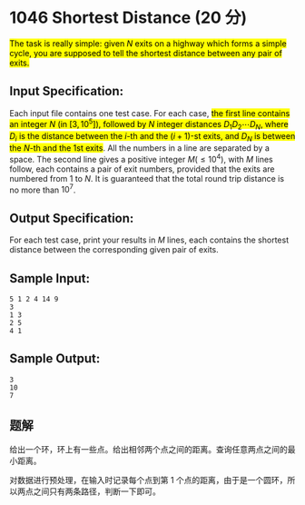 # 1046 Shortest Distance (20 分)

<mark>The task is really simple: given $N$ exits on a highway which forms a simple cycle, you are supposed to tell the shortest distance between any pair of exits.</mark>

## Input Specification:

Each input file contains one test case. For each case, <mark>the first line contains an integer $N$ (in $[3,10^5]$), followed by $N$ integer distances $D_1 D_2 ⋯ D_N$, where $D_i$ is the distance between the $i$-th and the $(i+1)$-st exits, and $D_N$ is between the $N$-th and the 1st exits</mark>. All the numbers in a line are separated by a space. The second line gives a positive integer $M (≤10^4)$, with $M$ lines follow, each contains a pair of exit numbers, provided that the exits are numbered from 1 to $N$. It is guaranteed that the total round trip distance is no more than $10^7$.

## Output Specification:

For each test case, print your results in $M$ lines, each contains the shortest distance between the corresponding given pair of exits.

## Sample Input:

```
5 1 2 4 14 9
3
1 3
2 5
4 1
```

## Sample Output:

```
3
10
7
```

## 题解

给出一个环，环上有一些点。给出相邻两个点之间的距离。查询任意两点之间的最小距离。

对数据进行预处理，在输入时记录每个点到第 1 个点的距离，由于是一个圆环，所以两点之间只有两条路径，判断一下即可。
